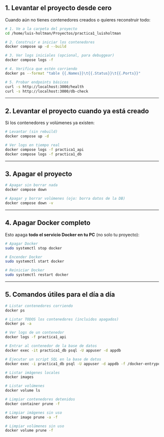 ## 1. Levantar el proyecto **desde cero**

Cuando aún no tienes contenedores creados o quieres reconstruir todo:

```bash
# 1. Ve a la carpeta del proyecto
cd /home/luis-holtman/Proyectos/practica1_luisholtman

# 2. Construir e iniciar los contenedores
docker compose up -d --build

# 3. Ver logs iniciales (opcional, para debuggear)
docker compose logs -f

# 4. Verifica que estén corriendo
docker ps --format "table {{.Names}}\t{{.Status}}\t{{.Ports}}"

# 5. Probar endpoints básicos
curl -s http://localhost:3000/health
curl -s http://localhost:3000/db-check
```

---

## 2. Levantar el proyecto **cuando ya está creado**

Si los contenedores y volúmenes ya existen:

```bash
# Levantar (sin rebuild)
docker compose up -d

# Ver logs en tiempo real
docker compose logs -f practica1_api
docker compose logs -f practica1_db
```

---

## 3. Apagar el proyecto

```bash
# Apagar sin borrar nada
docker compose down

# Apagar y borrar volúmenes (ojo: borra datos de la DB)
docker compose down -v
```

---

## 4. Apagar Docker completo

Esto apaga **todo el servicio Docker en tu PC** (no solo tu proyecto):

```bash
# Apagar Docker
sudo systemctl stop docker

# Encender Docker
sudo systemctl start docker

# Reiniciar Docker
sudo systemctl restart docker
```

---

## 5. Comandos útiles para el día a día

```bash
# Listar contenedores corriendo
docker ps

# Listar TODOS los contenedores (incluidos apagados)
docker ps -a

# Ver logs de un contenedor
docker logs -f practica1_api

# Entrar al contenedor de la base de datos
docker exec -it practica1_db psql -U appuser -d appdb

# Ejecutar un script SQL en la base de datos
docker exec -i practica1_db psql -U appuser -d appdb -f /docker-entrypoint-initdb.d/01_schema.sql

# Listar imágenes locales
docker images

# Listar volúmenes
docker volume ls

# Limpiar contenedores detenidos
docker container prune -f

# Limpiar imágenes sin uso
docker image prune -a -f

# Limpiar volúmenes sin uso
docker volume prune -f
```
